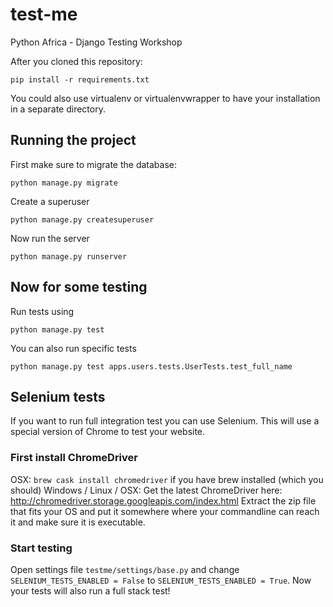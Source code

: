 # test-me
Python Africa - Django Testing Workshop

After you cloned this repository:

```
pip install -r requirements.txt
```

You could also use virtualenv or virtualenvwrapper to have your installation in a separate directory.


## Running the project

First make sure to migrate the database:
```
python manage.py migrate
```
Create a superuser
```
python manage.py createsuperuser
```
Now run the server

```
python manage.py runserver
```

## Now for some testing

Run tests using

```
python manage.py test
```
You can also run specific tests
```
python manage.py test apps.users.tests.UserTests.test_full_name
```

## Selenium tests
If you want to run full integration test you can use Selenium.
This will use a special version of Chrome to test your website.

### First install ChromeDriver
OSX: `brew cask install chromedriver` if you have brew installed (which you should)
Windows / Linux / OSX:
Get the latest ChromeDriver here: http://chromedriver.storage.googleapis.com/index.html 
Extract the zip file that fits your OS and put it somewhere where your commandline can reach it and make sure it is executable.

### Start testing
Open settings file `testme/settings/base.py` and change `SELENIUM_TESTS_ENABLED = False` to `SELENIUM_TESTS_ENABLED = True`.
Now your tests will also run a full stack test!





